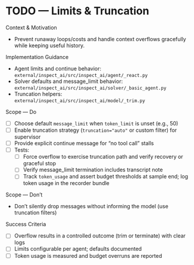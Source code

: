 # TODO — Limits & Truncation

Context & Motivation
- Prevent runaway loops/costs and handle context overflows gracefully while keeping useful history.

Implementation Guidance
- Agent limits and continue behavior: `external/inspect_ai/src/inspect_ai/agent/_react.py`
- Solver defaults and message_limit behavior: `external/inspect_ai/src/inspect_ai/solver/_basic_agent.py`
- Truncation helpers: `external/inspect_ai/src/inspect_ai/model/_trim.py`

Scope — Do
- [ ] Choose default `message_limit` when `token_limit` is unset (e.g., 50)
- [ ] Enable truncation strategy (`truncation="auto"` or custom filter) for supervisor
- [ ] Provide explicit continue message for “no tool call” stalls
- [ ] Tests:
  - [ ] Force overflow to exercise truncation path and verify recovery or graceful stop
  - [ ] Verify message_limit termination includes transcript note
  - [ ] Track `token_usage` and assert budget thresholds at sample end; log token usage in the recorder bundle

Scope — Don’t
- Don’t silently drop messages without informing the model (use truncation filters)

Success Criteria
- [ ] Overflow results in a controlled outcome (trim or terminate) with clear logs
- [ ] Limits configurable per agent; defaults documented
 - [ ] Token usage is measured and budget overruns are reported
